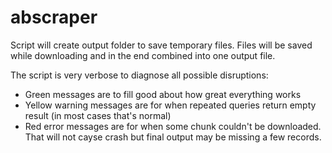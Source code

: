 # abscraper

Script will create output folder to save temporary files.
Files will be saved while downloading and in the end combined into one output file.

The script is very verbose to diagnose all possible disruptions:
* Green messages are to fill good about how great everything works
* Yellow warning messages are for when repeated queries return empty result (in most cases that's normal)
* Red error messages are for when some chunk couldn't be downloaded. That will not cayse crash but final output may be missing a few records.
